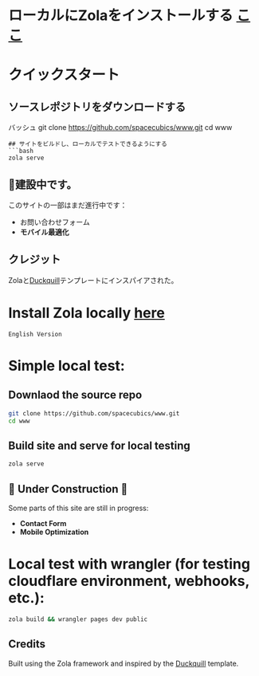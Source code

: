 # ローカルにZolaをインストールする [ここ](https://www.getzola.org/documentation/getting-started/installation/)


# クイックスタート

## ソースレポジトリをダウンロードする
バッシュ
git clone https://github.com/spacecubics/www.git
cd www
```
## サイトをビルドし、ローカルでテストできるようにする
```bash
zola serve
```

## 🚧建設中です。

このサイトの一部はまだ進行中です：

- お問い合わせフォーム
- **モバイル最適化**


## クレジット
Zolaと[Duckquill](https://www.getzola.org/themes/duckquill/)テンプレートにインスパイアされた。

# Install Zola locally [here](https://www.getzola.org/documentation/getting-started/installation/)

~~~~~~~~~~~~~~~~~~~~~~~~~~~~~~~~~~~~~~~~~~~~~~~~~~~~~~~~~~~~~~~~~~~
English Version
~~~~~~~~~~~~~~~~~~~~~~~~~~~~~~~~~~~~~~~~~~~~~~~~~~~~~~~~~~~~~~~~~~~

# Simple local test:

## Downlaod the source repo
```bash
git clone https://github.com/spacecubics/www.git
cd www
```
## Build site and serve for local testing
```bash
zola serve
```

## 🚧 Under Construction 🚧

Some parts of this site are still in progress:

- **Contact Form**
- **Mobile Optimization**

# Local test with wrangler (for testing cloudflare environment, webhooks, etc.):

```bash
zola build && wrangler pages dev public
```

## Credits
Built using the Zola framework and inspired by the [Duckquill](https://www.getzola.org/themes/duckquill/) template.
